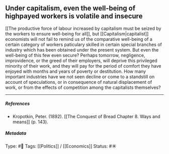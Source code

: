 ## Under capitalism, even the well-being of highpayed workers is volatile and insecure  # 

[[The productive force of labour increased by capitalism must be seized by the workers to ensure well-being for all]], but [[Capitalism|capitalist]] economists will not fail to remind us of the comparative well-being of a certain category of workers paticulary skilled in certain special branches of industry which has been obtained under the present system. But even the well-being of this few even secure? Perhaps tomorrow, negligence, improvidence, or the greed of their employers, will deprive this privileged minority of their work, and they will pay for the period of comfort they have enjoyed with months and years of poverty or destitution. How many important industries have we not seen decline or come to a standstill on account of speculations, or in consequence of natural displacement of work, or from the effects of competition among the capitalists themselves?

___

##### References

- Kropotkin, Peter. (1892). [[The Conquest of Bread Chapter 8. Ways and means]] (p. 143).

##### Metadata

Type: #🔴 
Tags: [[Politics]] / [[Economics]] 
Status: #☀️ 